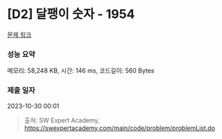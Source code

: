 # [D2] 달팽이 숫자 - 1954 

[문제 링크](https://swexpertacademy.com/main/code/problem/problemDetail.do?contestProbId=AV5PobmqAPoDFAUq) 

### 성능 요약

메모리: 58,248 KB, 시간: 146 ms, 코드길이: 560 Bytes

### 제출 일자

2023-10-30 00:01



> 출처: SW Expert Academy, https://swexpertacademy.com/main/code/problem/problemList.do